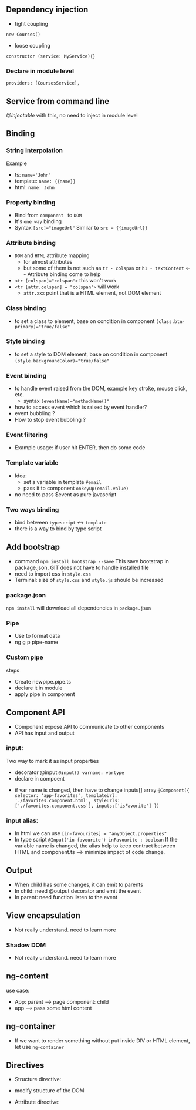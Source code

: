 ## Dependency injection

* tight coupling
```
new Courses()
```
* loose coupling
```
constructor (service: MyService){}
```

### Declare in module level

```
providers: [CoursesService],
```
## Service from command line
*@Injectable*
with this, no need to inject in module level

## Binding
### String interpolation
Example
* ts: `name='John'`
* template: `name: {{name}}`
* html: `name: John`

### Property binding
* Bind from `component ` to `DOM `
* It's `one way` binding
* Syntax `[src]="imageUrl"`
Similar to `src = {{imageUrl}}`

### Attribute binding
* `DOM` and `HTML` attribute mapping 
    * for almost attributes
    * but some of them is not such as `tr - colspan` or `h1 - textContent` <-- Attribute binding come to help
* `<tr [colspan]="colspan">` this won't work
* `<tr [attr.colspan] = "colspan">` will work   
    * `attr.xxx` point that is a HTML element, not DOM element

### Class binding
* to set a class to element, base on condition in component
`
(class.btn-primary)="true/false"
`

### Style binding
* to set a style to DOM element, base on condition in component
`
(style.backgroundColor)="true/false"
`

### Event binding
* to handle event raised from the DOM, example key stroke, mouse click, etc.
    * syntax `(eventName)="methodName()"`
* how to access event which is raised by event handler?
* event bubbling ?
* How to stop event bubbling ?

### Event filtering
* Example usage: if user hit ENTER, then do some code

### Template variable
* Idea:
    * set a variable in template `#email`
    * pass it to component `onkeyUp(email.value)`
* no need to pass $event as pure javascript

### Two ways binding
* bind between `typescript` <-> `template`
* there is a way to bind by type script

## Add bootstrap 
* command ```npm install bootstrap --save```
This save bootstrap in package.json, GIT does not have to handle installed file
* need to import css in `style.css`
* Terminal: size of `style.css` and `style.js` should be increased

### package.json
`npm install` will download all dependencies in `package.json`

### Pipe 
* Use to format data
* ng g p pipe-name

### Custom pipe
steps
* Create newpipe.pipe.ts
* declare it in module
* apply pipe in component

## Component API
- Component expose API to communicate to other components
- API has input and output
### input:
Two way to mark it as input properties
- decorator @input
`
@input() varname: vartype
`
- declare in compoent
* if var name is changed, then have to change inputs[] array
`
@Component({
  selector: 'app-favorites',
  templateUrl: './favorites.component.html',
  styleUrls: ['./favorites.component.css'],
  inputs:['isFavorite']
})
`

### input alias:
- In html we can use 
`
[in-favourites] = "anyObject.properties"
`
- In type script
`
@Input('in-favourite') inFavourite : boolean
`
If the variable name is changed, the alias help to keep contract between HTML and component.ts
--> minimize impact of code change.

## Output
- When child has some changes, it can emit to parents
- In child: need @output decorator and emit the event
- In parent: need function listen to the event

## View encapsulation
* Not really understand. need to learn more
### Shadow DOM
* Not really understand. need to learn more

## ng-content
use case: 
* App: parent --> page component: child
* app --> pass some html content

## ng-container
* If we want to render something without put inside DIV or HTML element, let use `ng-container`

## Directives
* Structure directive:
- modify structure of the DOM
* Attribute directive:
























